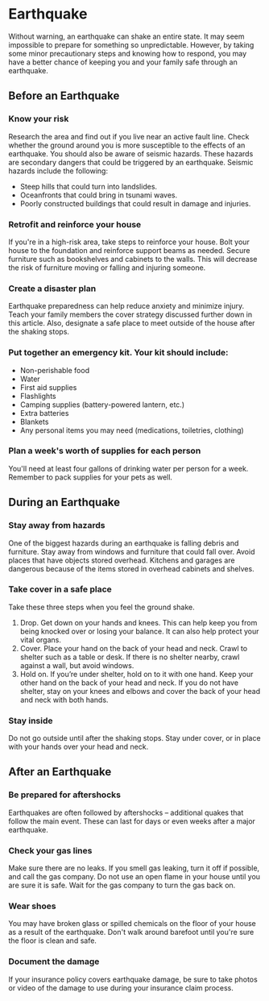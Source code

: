 # Earthquake
 
Without warning, an earthquake can shake an entire state. It may seem impossible to prepare for something so unpredictable. However, by taking some minor precautionary steps and knowing how to respond, you may have a better chance of keeping you and your family safe through an earthquake.
 
## Before an Earthquake
### Know your risk
Research the area and find out if you live near an active fault line. Check whether the ground around you is more susceptible to the effects of an earthquake. You should also be aware of seismic hazards. These hazards are secondary dangers that could be triggered by an earthquake. Seismic hazards include the following:
 
* Steep hills that could turn into landslides.
* Oceanfronts that could bring in tsunami waves.
* Poorly constructed buildings that could result in damage and injuries.
 
### Retrofit and reinforce your house
If you're in a high-risk area, take steps to reinforce your house. Bolt your house to the foundation and reinforce support beams as needed. Secure furniture such as bookshelves and cabinets to the walls. This will decrease the risk of furniture moving or falling and injuring someone.
 
### Create a disaster plan
Earthquake preparedness can help reduce anxiety and minimize injury. Teach your family members the cover strategy discussed further down in this article. Also, designate a safe place to meet outside of the house after the shaking stops.
 
### Put together an emergency kit. Your kit should include:
 
* Non-perishable food
* Water
* First aid supplies
* Flashlights
* Camping supplies (battery-powered lantern, etc.)
* Extra batteries
* Blankets
* Any personal items you may need (medications, toiletries, clothing)

### Plan a week's worth of supplies for each person
You'll need at least four gallons of drinking water per person for a week. Remember to pack supplies for your pets as well.
 
## During an Earthquake
### Stay away from hazards
One of the biggest hazards during an earthquake is falling debris and furniture. Stay away from windows and furniture that could fall over. Avoid places that have objects stored overhead. Kitchens and garages are dangerous because of the items stored in overhead cabinets and shelves.
 
### Take cover in a safe place
Take these three steps when you feel the ground shake.
 
1. Drop. Get down on your hands and knees. This can help keep you from being knocked over or losing your balance. It can also help protect your vital organs.
1. Cover. Place your hand on the back of your head and neck. Crawl to shelter such as a table or desk. If there is no shelter nearby, crawl against a wall, but avoid windows.
1. Hold on. If you’re under shelter, hold on to it with one hand. Keep your other hand on the back of your head and neck. If you do not have shelter, stay on your knees and elbows and cover the back of your head and neck with both hands.

### Stay inside
Do not go outside until after the shaking stops. Stay under cover, or in place with your hands over your head and neck.
 
## After an Earthquake
### Be prepared for aftershocks
Earthquakes are often followed by aftershocks – additional quakes that follow the main event. These can last for days or even weeks after a major earthquake.
 
### Check your gas lines
Make sure there are no leaks. If you smell gas leaking, turn it off if possible, and call the gas company. Do not use an open flame in your house until you are sure it is safe. Wait for the gas company to turn the gas back on.
 
### Wear shoes
You may have broken glass or spilled chemicals on the floor of your house as a result of the earthquake. Don't walk around barefoot until you're sure the floor is clean and safe.
 
### Document the damage
If your insurance policy covers earthquake damage, be sure to take photos or video of the damage to use during your insurance claim process.
